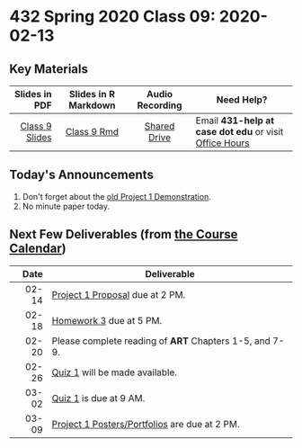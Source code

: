 # 432 Spring 2020 Class 09: 2020-02-13

## Key Materials

Slides in PDF | Slides in R Markdown | Audio Recording | Need Help?
------------: | :------------------: | :--------------: | ---------------------------
[Class 9 Slides](https://github.com/THOMASELOVE/2020-432/blob/master/classes/class09/432_2020_slides09.pdf) | [Class 9 Rmd](https://github.com/THOMASELOVE/2020-432/blob/master/classes/class09/432_2020_slides09.Rmd) | [Shared Drive](http://bit.ly/432-2020-audio) | Email **431-help at case dot edu** or visit [Office Hours](https://github.com/THOMASELOVE/2020-432/blob/master/calendar.md#tas-and-office-hours)

## Today's Announcements

1. Don't forget about the [old Project 1 Demonstration](https://github.com/THOMASELOVE/2020-432/tree/master/projects/2019-project-1-demo).
2. No minute paper today.

## Next Few Deliverables (from [the Course Calendar](https://github.com/THOMASELOVE/2020-432/blob/master/calendar.md))

Date | Deliverable
----: | ---------------------------------------------------------------
02-14 | [Project 1 Proposal](https://github.com/THOMASELOVE/2020-432/tree/master/projects/project1) due at 2 PM. 
02-18 | [Homework 3](https://github.com/THOMASELOVE/2020-432/tree/master/homework/hw03) due at 5 PM.
02-20 | Please complete reading of **ART** Chapters 1-5, and 7-9.
02-26 | [Quiz 1](https://github.com/THOMASELOVE/2020-432/tree/master/quizzes) will be made available.
03-02 | [Quiz 1](https://github.com/THOMASELOVE/2020-432/tree/master/quizzes) is due at 9 AM.
03-09 | [Project 1 Posters/Portfolios](https://github.com/THOMASELOVE/2020-432/tree/master/projects/project1) are due at 2 PM.

